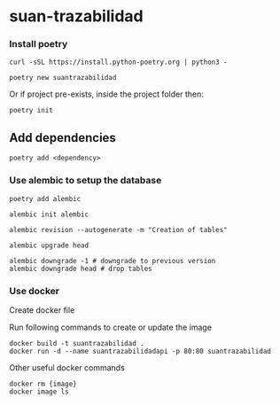 # suan-trazabilidad

### Install poetry

```shell
curl -sSL https://install.python-poetry.org | python3 -

poetry new suantrazabilidad
```

Or if project pre-exists, inside the project folder then:

```shell
poetry init
```

## Add dependencies

```shell
poetry add <dependency>
```

### Use alembic to setup the database

```shell
poetry add alembic

alembic init alembic

alembic revision --autogenerate -m "Creation of tables"

alembic upgrade head

alembic downgrade -1 # downgrade to previous version
alembic downgrade head # drop tables

```

### Use docker

Create docker file

Run following commands to create or update the image

    docker build -t suantrazabilidad .
    docker run -d --name suantrazabilidadapi -p 80:80 suantrazabilidad

Other useful docker commands

    docker rm {image}
    docker image ls
